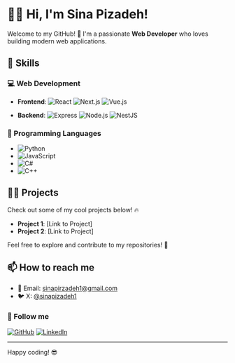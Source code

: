 # 👨‍💻 Hi, I'm Sina Pizadeh!

Welcome to my GitHub! 🚀 I'm a passionate **Web Developer** who loves building modern web applications.

## 🚀 Skills

### 💻 Web Development
- **Frontend**: 
  <img src="https://img.shields.io/badge/React.js-61DAFB?style=flat&logo=react&logoColor=black" alt="React" />
  <img src="https://img.shields.io/badge/Next.js-000000?style=flat&logo=next.js&logoColor=white" alt="Next.js" />
  <img src="https://img.shields.io/badge/Vue.js-4FC08D?style=flat&logo=vue.js&logoColor=white" alt="Vue.js" />

- **Backend**: 
  <img src="https://img.shields.io/badge/Express-000000?style=flat&logo=express&logoColor=white" alt="Express" />
  <img src="https://img.shields.io/badge/Node.js-339933?style=flat&logo=node.js&logoColor=white" alt="Node.js" />
  <img src="https://img.shields.io/badge/NestJS-E0234E?style=flat&logo=nestjs&logoColor=white" alt="NestJS" />

### 🔧 Programming Languages
- <img src="https://img.shields.io/badge/Python-3776AB?style=flat&logo=python&logoColor=white" alt="Python" />
- <img src="https://img.shields.io/badge/JavaScript-F7DF1E?style=flat&logo=javascript&logoColor=black" alt="JavaScript" />
- <img src="https://img.shields.io/badge/C%23-239120?style=flat&logo=c-sharp&logoColor=white" alt="C#" />
- <img src="https://img.shields.io/badge/C%2B%2B-00599C?style=flat&logo=c%2B%2B&logoColor=white" alt="C++" />

## 🧑‍💻 Projects
Check out some of my cool projects below! 🔥

- **Project 1**: [Link to Project]
- **Project 2**: [Link to Project]

Feel free to explore and contribute to my repositories! 🌟

## 📫 How to reach me
- 📧 Email: [sinapirzadeh1@gmail.com](mailto:sinapirzadeh1@gmail.com)
- 🐦 X: [@sinapizadeh1](https://x.com/sinapizadeh1)

### 🔗 Follow me
[![GitHub](https://img.shields.io/badge/GitHub-Profile-blue)](https://github.com/sinapirzadeh)
[![LinkedIn](https://img.shields.io/badge/LinkedIn-Profile-blue)](https://www.linkedin.com/in/sinapirzadeh)

---

Happy coding! 😎
